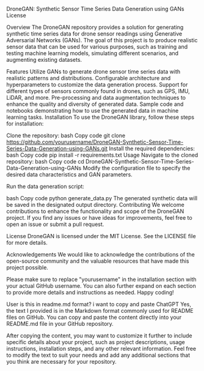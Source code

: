 DroneGAN: Synthetic Sensor Time Series Data Generation using GANs
License

Overview
The DroneGAN repository provides a solution for generating synthetic time series data for drone sensor readings using Generative Adversarial Networks (GANs). The goal of this project is to produce realistic sensor data that can be used for various purposes, such as training and testing machine learning models, simulating different scenarios, and augmenting existing datasets.

Features
Utilize GANs to generate drone sensor time series data with realistic patterns and distributions.
Configurable architecture and hyperparameters to customize the data generation process.
Support for different types of sensors commonly found in drones, such as GPS, IMU, LiDAR, and more.
Pre-processing and data augmentation techniques to enhance the quality and diversity of generated data.
Sample code and notebooks demonstrating how to use the generated data in machine learning tasks.
Installation
To use the DroneGAN library, follow these steps for installation:

Clone the repository:
bash
Copy code
git clone https://github.com/yourusername/DroneGAN-Synthetic-Sensor-Time-Series-Data-Generation-using-GANs.git
Install the required dependencies:
bash
Copy code
pip install -r requirements.txt
Usage
Navigate to the cloned repository:
bash
Copy code
cd DroneGAN-Synthetic-Sensor-Time-Series-Data-Generation-using-GANs
Modify the configuration file to specify the desired data characteristics and GAN parameters.

Run the data generation script:

bash
Copy code
python generate_data.py
The generated synthetic data will be saved in the designated output directory.
Contributing
We welcome contributions to enhance the functionality and scope of the DroneGAN project. If you find any issues or have ideas for improvements, feel free to open an issue or submit a pull request.

License
DroneGAN is licensed under the MIT License. See the LICENSE file for more details.

Acknowledgements
We would like to acknowledge the contributions of the open-source community and the valuable resources that have made this project possible.

Please make sure to replace "yourusername" in the installation section with your actual GitHub username. You can also further expand on each section to provide more details and instructions as needed. Happy coding!




User
is this in readme.md format? i want to copy and paste
ChatGPT
Yes, the text I provided is in the Markdown format commonly used for README files on GitHub. You can copy and paste the content directly into your README.md file in your GitHub repository.

After copying the content, you may want to customize it further to include specific details about your project, such as project descriptions, usage instructions, installation steps, and any other relevant information. Feel free to modify the text to suit your needs and add any additional sections that you think are necessary for your repository.





